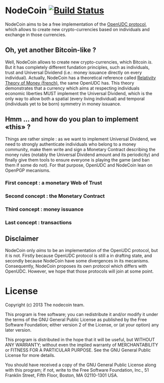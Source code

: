 # NodeCoin [![Build Status](https://api.travis-ci.org/c-geek/nodecoin.png)](https://api.travis-ci.org/c-geek/nodecoin.png)

NodeCoin aims to be a free implementation of the [OpenUDC protocol](https://github.com/Open-UDC/open-udc), which allows to create new crypto-currencies based on individuals and exchange in those currencies.

## Oh, yet another Bitcoin-like ?

Well, NodeCoin allows to create new crypto-currencies, which Bitcoin *is*. But it has completely different fundation principles, such as individuals, trust and Universal Dividend (i.e.: money issuance directly on every individual).
Actually, NodeCoin has a theoretical reference called [Relativity Theory of Money (french)](http://wiki.creationmonetaire.info/), the same OpenUDC has. This theory demonstrates that a currency which aims at respecting individuals economic liberties MUST implement the Universal Dividend, which is the only way to allow both a spatial (every living individual) and temporal (individuals yet to be born) symmetry in money issuance.

## Hmm ... and how do you plan to implement «this» ?

Things are rather simple : as we want to implement Universal Dividend, we need to strongly authenticate individuals who belong to a money community, make them write and sign a Monetary Contract describing the money rules (notably the Universal Dividend amount and its periodicity) and finally give them tools to ensure everyone is playing the game (and ban them if some do not).
For that purpose, OpenUDC and NodeCoin lean on OpenPGP mecanisms.

### First concept : a monetary Web of Trust

### Second concept : the Monetary Contract

### Third concept : money issuance

### Last concept : transactions

## Disclaimer

NodeCoin only *aims* to be an implementation of the OpenUDC protocol, but it is not. Firstly because OpenUDC protocol is still a in drafting state, and secondly because NodeCoin have some divergences in its mecanisms.
Consequently, NodeCoin proposes its own protocol which differs with OpenUDC. However, we hope that those protocols will join at some point.

# License

Copyright (c) 2013 The nodecoin team.

This program is free software; you can redistribute it and/or modify it under the terms of the GNU General Public License as published by the Free Software Foundation; either version 2 of the License, or (at your option) any later version.

This program is distributed in the hope that it will be useful, but WITHOUT ANY WARRANTY; without even the implied warranty of MERCHANTABILITY or FITNESS FOR A PARTICULAR PURPOSE. See the GNU General Public License for more details.

You should have received a copy of the GNU General Public License along with this program; if not, write to the Free Software Foundation, Inc., 51 Franklin Street, Fifth Floor, Boston, MA 02110-1301 USA.